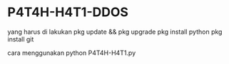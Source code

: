 # P4T4H-H4T1-DDOS
yang harus di lakukan
pkg update && pkg upgrade
pkg install python
pkg install git

cara menggunakan 
python P4T4H-H4T1.py
